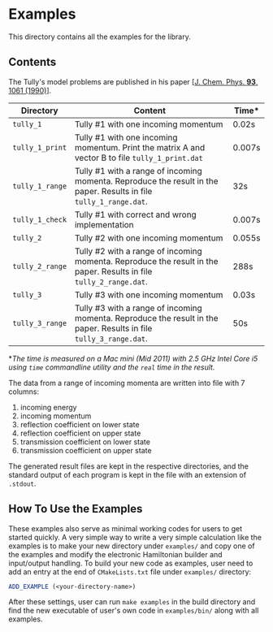 # Examples

This directory contains all the examples for the library.

## Contents

The Tully's model problems are published in his paper
[[J. Chem. Phys. **93**, 1061 (1990)](http://dx.doi.org/10.1063/1.459170)].

Directory | Content | Time\*
--- | --- | ---
`tully_1` | Tully #1 with one incoming momentum | 0.02s
`tully_1_print` | Tully #1 with one incoming momentum. Print the matrix A and vector B to file `tully_1_print.dat` | 0.007s
`tully_1_range` | Tully #1 with a range of incoming momenta. Reproduce the result in the paper. Results in file `tully_1_range.dat`. | 32s
`tully_1_check` | Tully #1 with correct and wrong implementation | 0.007s
`tully_2` | Tully #2 with one incoming momentum | 0.055s
`tully_2_range` | Tully #2 with a range of incoming momenta. Reproduce the result in the paper. Results in file `tully_2_range.dat`. | 288s
`tully_3` | Tully #3 with one incoming momentum | 0.03s
`tully_3_range` | Tully #3 with a range of incoming momenta. Reproduce the result in the paper. Results in file `tully_3_range.dat`. | 50s

\**The time is measured on a Mac mini (Mid 2011) with 2.5 GHz Intel Core i5
using `time` commandline utility and the `real` time in the result.*

The data from a range of incoming momenta are written into file with 7 columns:

1. incoming energy
2. incoming momentum
3. reflection coefficient on lower state
4. reflection coefficient on upper state
5. transmission coefficient on lower state
6. transmission coefficient on upper state

The generated result files are kept in the respective directories, and
the standard output of each program is kept in the file with an extension of
`.stdout`.

## How To Use the Examples

These examples also serve as minimal working codes for users to get started
quickly. A very simple way to write a very simple calculation like the examples
is to make your new directory under `examples/` and copy one of the examples
and modify the electronic Hamiltonian builder and input/output handling. To
build your new code as examples, user need to add an entry at the end of
`CMakeLists.txt` file under `examples/` directory:
```cmake
ADD_EXAMPLE (<your-directory-name>)
```
After these settings, user can run `make examples` in the build directory and
find the new executable of user's own code in `examples/bin/` along with all
examples.
